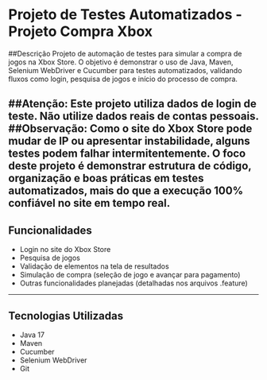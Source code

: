 # Projeto de Testes Automatizados - Projeto Compra Xbox

##Descrição
Projeto de automação de testes para simular a compra de jogos na Xbox Store.
O objetivo é demonstrar o uso de Java, Maven, Selenium WebDriver e Cucumber para testes automatizados, validando fluxos como login, pesquisa de jogos e início do processo de compra.

##Atenção: Este projeto utiliza dados de login de teste. Não utilize dados reais de contas pessoais.
##Observação: Como o site do Xbox Store pode mudar de IP ou apresentar instabilidade, alguns testes podem falhar intermitentemente. O foco deste projeto é demonstrar estrutura de código, organização e boas práticas em testes automatizados, mais do que a execução 100% confiável no site em tempo real.
---------
## Funcionalidades
- Login no site do Xbox Store
- Pesquisa de jogos
- Validação de elementos na tela de resultados
- Simulação de compra (seleção de jogo e avançar para pagamento)
- Outras funcionalidades planejadas (detalhadas nos arquivos .feature)

---------
## Tecnologias Utilizadas
- Java 17
- Maven
- Cucumber
- Selenium WebDriver
- Git
